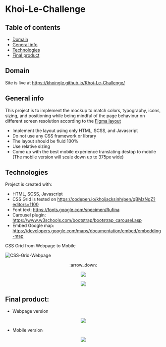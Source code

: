 # Khoi-Le-Challenge

## Table of contents
* [Domain](#domain)
* [General info](#general-info)
* [Technologies](#technologies)
* [Final product](#Final-roduct)

## Domain
Site is live at https://khoingle.github.io/Khoi-Le-Challenge/

## General info
This project is to implement the mockup to match colors, typography, icons, sizing, and positioning while being mindful of the page behaviour on different screen resolution according to the [Figma layout](https://www.figma.com/file/EWY2sfxd5wBwirxgslaYeq/Technical-Challenge---Frontend-Web-Developer?node-id=0%3A1&t=j4Ipa0ddAH4KVF6a-1
)
  * Implement the layout using only HTML, SCSS, and Javascript
  * Do not use any CSS framework or library
  * The layout should be fluid 100%
  * Use relative sizing
  * Come up with the best mobile experience translating destop to mobile (The mobile version will scale down up to 375px wide)
  
## Technologies
Project is created with:
* HTML, SCSS, Javascript
* CSS Grid is tested on https://codepen.io/khoijacksinh/pen/qBMzNgZ?editors=1100
* Font text: https://fonts.google.com/specimen/Rufina
* Carousel plugin: https://www.w3schools.com/bootstrap/bootstrap_carousel.asp
* Embed Google map: https://developers.google.com/maps/documentation/embed/embedding-map
	
	
CSS Grid from Webpage to Mobile 



![CSS-Grid-Webpage](CSS-Grid-Webpage.png) 
<p align="center">
  :arrow_down:
</p>


<p align="center">
  <img src="CSS-Grid-Mobile.png" />
</p>

<p align="center">
  <img src="footer.gif" />
</p>
	


## Final product:
* Webpage version
<p align="center">
  <img src="Webpage.png" />
</p>
	
* Mobile version

<p align="center">
  <img src="Mobile-version.png" />
</p>






